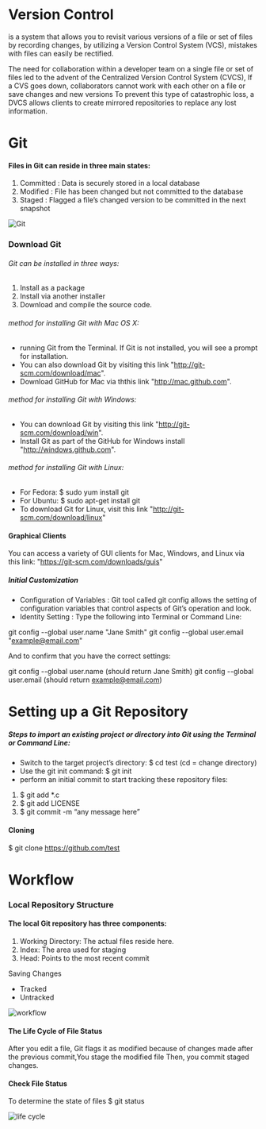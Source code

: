 # Version Control
is a system that allows you to revisit various versions of a file or set of files by recording changes,
by utilizing a Version Control System (VCS), mistakes with files can easily be rectified.

The need for collaboration within a developer team on a single file or set of files led to the advent of the Centralized Version Control System (CVCS), If a CVS goes down, collaborators cannot work with each other on a file or save changes and new versions To prevent this type of catastrophic loss, a DVCS allows clients to create mirrored repositories to replace any lost information.

# Git
#### Files in Git can reside in three main states:
1. Committed : Data is securely stored in a local database
1. Modified : File has been changed but not committed to the database
1. Staged : Flagged a file’s changed version to be committed in the next snapshot

![Git](https://blog.udemy.com/wp-content/uploads/2015/08/image066.png)

### Download Git
###### Git can be installed in three ways:
1. Install as a package
1. Install via another installer
1. Download and compile the source code.

###### method for installing Git with Mac OS X:
- running Git from the Terminal. If Git is not installed, you will see a prompt for installation.
- You can also download Git by visiting this link "http://git-scm.com/download/mac".
- Download GitHub for Mac via ththis link "http://mac.github.com".

###### method for installing Git with Windows:
- You can download Git by visiting this link "http://git-scm.com/download/win".
- Install Git as part of the GitHub for Windows install "http://windows.github.com".

###### method for installing Git with Linux:
- For Fedora: $ sudo yum install git
- For Ubuntu: $ sudo apt-get install git
- To download Git for Linux, visit this link "http://git-scm.com/download/linux"

#### Graphical Clients
You can access a variety of GUI clients for Mac, Windows, and Linux via this link: "https://git-scm.com/downloads/guis"

##### Initial Customization
- Configuration of Variables : Git tool called git config allows the setting of configuration variables that control aspects of Git’s operation and look.
- Identity Setting :
Type the following into Terminal or Command Line:

git config --global user.name "Jane Smith" git config --global user.email "example@email.com"

And to confirm that you have the correct settings:

git config --global user.name (should return Jane Smith) git config --global user.email (should return example@email.com)


# Setting up a Git Repository
##### Steps to import an existing project or directory into Git using the Terminal or Command Line:
- Switch to the target project’s directory: $ cd test (cd = change directory)
- Use the git init command: $ git init
- perform an initial commit to start tracking these repository files:
1. $ git add *.c
1. $ git add LICENSE
1. $ git commit -m “any message here”

#### Cloning
$ git clone https://github.com/test

# Workflow

### Local Repository Structure
#### The local Git repository has three components:
1. Working Directory: The actual files reside here.
1. Index: The area used for staging
1. Head: Points to the most recent commit

Saving Changes
- Tracked
- Untracked

![workflow](https://blog.udemy.com/wp-content/uploads/2015/08/image036.png)

#### The Life Cycle of File Status
After you edit a file, Git flags it as modified because of changes made after the previous commit,You stage the modified file Then, you commit staged changes.

#### Check File Status
To determine the state of files $ git status

![life cycle](https://blog.udemy.com/wp-content/uploads/2015/08/image006.png)

